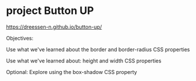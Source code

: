 # project Button UP

https://dreessen-n.github.io/button-up/

Objectives:

Use what we've learned about the border and border-radius CSS properties

Use what we've learned about: height and width CSS properties

Optional: Explore using the box-shadow CSS property
